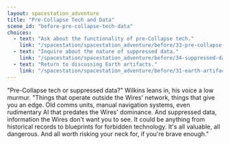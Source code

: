 ```yaml
---
layout: spacestation_adventure
title: "Pre-Collapse Tech and Data"
scene_id: "before-pre-collapse-tech-data"
choices:
  - text: "Ask about the functionality of pre-Collapse tech."
    link: "/spacestation/spacestation_adventure/before/33-pre-collapse-tech-functionality/"
  - text: "Inquire about the nature of suppressed data."
    link: "/spacestation/spacestation_adventure/before/34-suppressed-data-nature/"
  - text: "Return to discussing Earth artifacts."
    link: "/spacestation/spacestation_adventure/before/31-earth-artifacts/"
---
```


"Pre-Collapse tech or suppressed data?" Wilkins leans in, his voice a low murmur. "Things that operate outside the Wires' network, things that give you an edge. Old comms units, manual navigation systems, even rudimentary AI that predates the Wires' dominance. And suppressed data, information the Wires don't want you to see. It could be anything from historical records to blueprints for forbidden technology. It's all valuable, all dangerous. And all worth risking your neck for, if you're brave enough."
